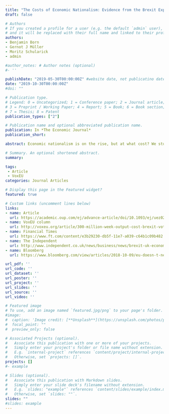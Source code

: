 ```yaml
---
title: "The Costs of Economic Nationalism: Evidence from the Brexit Experiment"
draft: false

# Authors
# If you created a profile for a user (e.g. the default `admin` user), write the username (folder name) here
# and it will be replaced with their full name and linked to their profile.
authors:
- Benjamin Born
- Gernot J Müller
- Moritz Schularick
- admin

#author_notes: # Author notes (optional)
#- ''

publishDate: "2019-05-30T00:00:00Z" #website date, not publicatino date
date: "2019-10-30T00:00:00Z"
#doi: ""

# Publication type.
# Legend: 0 = Uncategorized; 1 = Conference paper; 2 = Journal article;
# 3 = Preprint / Working Paper; 4 = Report; 5 = Book; 6 = Book section;
# 7 = Thesis; 8 = Patent
publication_types: ["2"]

# Publication name and optional abbreviated publication name.
publication: In *The Economic Journal*
publication_short:

abstract: Economic nationalism is on the rise, but at what cost? We study this question using the unexpected outcome of the Brexit referendum vote as a natural macroeconomic experiment. Employing synthetic control methods, we first show that the Brexit vote has caused a UK output loss of 1.7% to 2.5% by year-end 2018. An expectations-augmented VAR suggests that these costs are, to a large extent, driven by a downward revision of growth expectations in response to the vote. Linking quasi-experimental identification to structural time-series estimation allows us not only to quantify the aggregate costs but also to understand the channels through which expected economic disintegration impacts the macroeconomy.

# Summary. An optional shortened abstract.
summary:

tags:
 - Article
 - VoxEU
categories: Journal Articles

# Display this page in the Featured widget?
featured: true

# Custom links (uncomment lines below)
links:
- name: Article
  url: https://academic.oup.com/ej/advance-article/doi/10.1093/ej/uez020/5506774
- name: VoxEU column
  url: http://voxeu.org/article/300-million-week-output-cost-brexit-vote
- name: Financial Times
  url: https://www.ft.com/content/e3b29230-db5f-11e7-a039-c64b1c09b482
- name: The Independent
  url: http://www.independent.co.uk/news/business/news/brexit-uk-economy-losses-eu-referendum-result-billions-leave-european-union-a8081841.html
- name: Bloomberg
  url: https://www.bloomberg.com/view/articles/2018-10-09/eu-doesn-t-need-to-punish-britain-for-brexit

url_pdf: ''
url_code: ''
url_dataset: ''
url_poster: ''
url_project: ''
url_slides: ''
url_source: ''
url_video: ''

# Featured image
# To use, add an image named `featured.jpg/png` to your page's folder.
#image:
#  caption: 'Image credit: [**Unsplash**](https://unsplash.com/photos/pLCdAaMFLTE)'
#  focal_point: ""
#  preview_only: false

# Associated Projects (optional).
#   Associate this publication with one or more of your projects.
#   Simply enter your project's folder or file name without extension.
#   E.g. `internal-project` references `content/project/internal-project/index.md`.
#   Otherwise, set `projects: []`.
projects: []
#- example

# Slides (optional).
#   Associate this publication with Markdown slides.
#   Simply enter your slide deck's filename without extension.
#   E.g. `slides: "example"` references `content/slides/example/index.md`.
#   Otherwise, set `slides: ""`.
slides: ""
#slides: example
---
```

